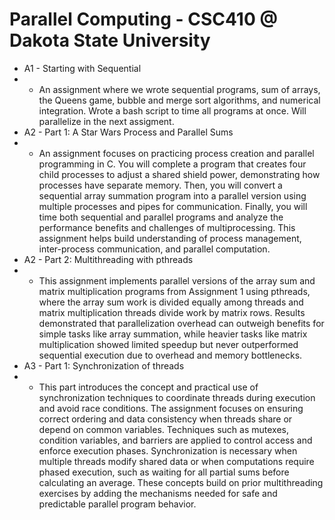 <h1>Parallel Computing - CSC410 @ Dakota State University</h1>

- A1 - Starting with Sequential
- - An assignment where we wrote sequential programs, sum of arrays, the Queens game, bubble and merge sort algorithms, and numerical integration. Wrote a bash script to time all programs at once. Will parallelize in the next assigment.
- A2 - Part 1: A Star Wars Process and Parallel Sums
- - An assignment focuses on practicing process creation and parallel programming in C. You will complete a program that creates four child processes to adjust a shared shield power, demonstrating how processes have separate memory. Then, you will convert a sequential array summation program into a parallel version using multiple processes and pipes for communication. Finally, you will time both sequential and parallel programs and analyze the performance benefits and challenges of multiprocessing. This assignment helps build understanding of process management, inter-process communication, and parallel computation.
- A2 - Part 2: Multithreading with pthreads
- - This assignment implements parallel versions of the array sum and matrix multiplication programs from Assignment 1 using pthreads, where the array sum work is divided equally among threads and matrix multiplication threads divide work by matrix rows. Results demonstrated that parallelization overhead can outweigh benefits for simple tasks like array summation, while heavier tasks like matrix multiplication showed limited speedup but never outperformed sequential execution due to overhead and memory bottlenecks.
- A3 - Part 1: Synchronization of threads
- - This part introduces the concept and practical use of synchronization techniques to coordinate threads during execution and avoid race conditions. The assignment focuses on ensuring correct ordering and data consistency when threads share or depend on common variables. Techniques such as mutexes, condition variables, and barriers are applied to control access and enforce execution phases. Synchronization is necessary when multiple threads modify shared data or when computations require phased execution, such as waiting for all partial sums before calculating an average. These concepts build on prior multithreading exercises by adding the mechanisms needed for safe and predictable parallel program behavior.
